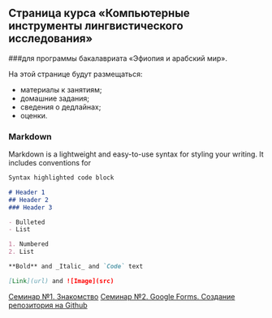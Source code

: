 ## Страница курса «Компьютерные инструменты лингвистического исследования»
###для программы бакалавриата «Эфиопия и арабский мир».

На этой странице будут размещаться:
- материалы к занятиям;
- домашние задания;
- сведения о дедлайнах;
- оценки.
### Markdown

Markdown is a lightweight and easy-to-use syntax for styling your writing. It includes conventions for

```markdown
Syntax highlighted code block

# Header 1
## Header 2
### Header 3

- Bulleted
- List

1. Numbered
2. List

**Bold** and _Italic_ and `Code` text

[Link](url) and ![Image](src)
```

[Семинар №1. Знакомство]((https://polyatomson.github.io/kili_repository_example/seminar1))
[Семинар №2. Google Forms. Создание репозитория на Github](https://polyatomson.github.io/kili_repository_example/seminar2)
